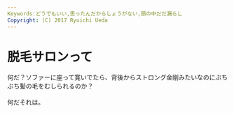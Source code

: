 ```yaml
---
Keywords:どうでもいい,思ったんだからしょうがない,頭の中だだ漏らし
Copyright: (C) 2017 Ryuichi Ueda
---
```


# 脱毛サロンって
何だ？ソファーに座って寛いでたら、背後からストロング金剛みたいなのにぶちぶち髪の毛をむしられるのか？<br />
<br />
何だそれは。
